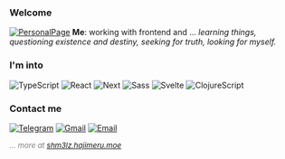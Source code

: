 ### Welcome

<!-- Todo
- eslint
- mdx blog
- github actions
- husky
 -->

[![PersonalPage](https://img.shields.io/badge/Learn%20more-About%20me-121212?style=flat-square)](https://shm3lz.hajimeru.moe)
**Me**: working with frontend and ... *learning things, questioning existence and destiny, seeking for truth, looking for myself.*

### I'm into
![TypeScript](https://img.shields.io/badge/-TypeScript-121212?style=flat-square&logo=typescript)
![React](https://img.shields.io/badge/-React-121212?style=flat-square&logo=react)
![Next](https://img.shields.io/badge/-Next.js-121212?style=flat-square&logo=next.js)
![Sass](https://img.shields.io/badge/-Sass-121212?style=flat-square&logo=sass)
![Svelte](https://img.shields.io/badge/-Svelte-121212?style=flat-square&logo=svelte)
![ClojureScript](https://img.shields.io/badge/-ClojureScript-121212?style=flat-square&logo=clojure)


### Contact me
[![Telegram](https://img.shields.io/badge/-Telegram-121212?style=flat-square&logo=telegram)](https://t.me/shm3lz)
[![Gmail](https://img.shields.io/badge/-Gmail-121212?style=flat-square&logo=gmail)](mailto:shmelv3@gmail.com)
[![Email](https://img.shields.io/badge/-Yandex%0d%0aMail-yellow?style=flat-square&logo=yandex)](mailto:shmelv3@yandex.ru)


_<font size="2" color="gray">... more at [shm3lz.hajimeru.moe](https://shm3lz.hajimeru.moe)</font>_